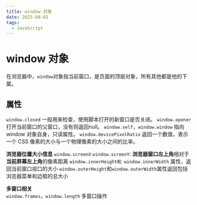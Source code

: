 ```yaml
---
title: window 对象
date: 2025-08-01
tags:
  - JavaScript
---
```


# window 对象

在浏览器中，`window`对象指当前窗口，是页面的顶层对象，所有其他都是他的下属。


## 属性

`window.closed` 一般用来检查，使用脚本打开的新窗口是否关闭。
`window.opener` 打开当前窗口的父窗口，没有则返回null。
`window.self`，`window.window` 指向window 对象自身，只读属性。
`window.devicePixelRatio` 返回一个数值，表示一个 CSS 像素的大小与一个物理像素的大小之间的比率。

**浏览器位置大小信息**
`window.screenX` `window.screenY`: **浏览器窗口左上角**相对于**当前屏幕左上角**的像素距离
`window.innerHeight和 window.innerWidth` 属性，返回当前窗口视口的大小
`window.outerHeight`和`window.outerWidth`属性返回包括浏览器菜单和边框的总大小


**多窗口相关**   
`window.frames`，`window.length` 多窗口操作